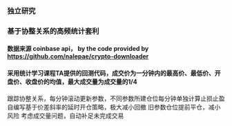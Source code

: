 ### 独立研究
### 基于协整关系的高频统计套利
#### 数据来源 coinbase api， by the code provided by https://github.com/nalepae/crypto-downloader
#### 采用统计学习课程TA提供的回测代码，成交价为一分钟内的最高价、最低价、开盘价、收盘价的均值，最大成交量为成交量的1/4

跟踪协整关系，每分钟滚动更新参数，不同参数所建仓位每分钟单独计算止损止盈
自编写基于价差斜率的延时开仓策略，极大减小回撤
旧参数仓位提前平仓，减小风险
考虑成交量问题，自动补足未完成交易

